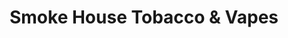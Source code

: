 ---
title: "Smoke House Tobacco & Vapes"
url: /winston-salem/smoke-house-tobacco-und-vapes/
shop: Tabak
---
